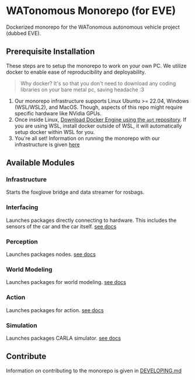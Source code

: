 # WATonomous Monorepo (for EVE)

Dockerized monorepo for the WATonomous autonomous vehicle project (dubbed EVE).

## Prerequisite Installation
These steps are to setup the monorepo to work on your own PC. We utilize docker to enable ease of reproducibility and deployability.

> Why docker? It's so that you don't need to download any coding libraries on your bare metal pc, saving headache :3

1. Our monorepo infrastructure supports Linux Ubuntu >= 22.04, Windows (WSL/WSL2), and MacOS. Though, aspects of this repo might require specific hardware like NVidia GPUs.
2. Once inside Linux, [Download Docker Engine using the `apt` repository](https://docs.docker.com/engine/install/ubuntu/#install-using-the-repository). If you are using WSL, install docker outside of WSL, it will automatically setup docker within WSL for you.
3. You're all set! Information on running the monorepo with our infrastructure is given [here](https://wiki.watonomous.ca/autonomous_software_general/monorepo_infrastructure/)

## Available Modules

### Infrastructure

Starts the foxglove bridge and data streamer for rosbags.

### Interfacing

Launches packages directly connecting to hardware. This includes the sensors of the car and the car itself. [see docs](src/interfacing/INTERFACING_README.md)

### Perception

Launches packages nodes. [see docs](src/perception/PERCEPTION_README.md)

### World Modeling

Launches packages for world modeling. [see docs](src/world_modeling/WM_README.md)

### Action

Launches packages for action. [see docs](src/action/ACTION_README.md)

### Simulation

Launches packages CARLA simulator. [see docs](src/simulation/CARLA_README.md)

## Contribute

Information on contributing to the monorepo is given in [DEVELOPING.md](./DEVELOPING.md)